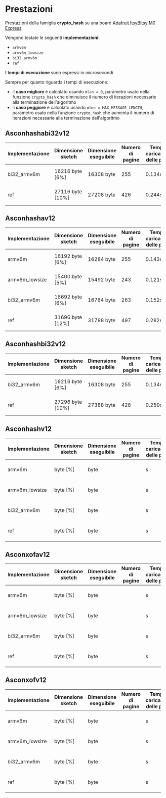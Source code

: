 # Prestazioni

Prestazioni della famiglia **crypto_hash** su una board [Adafruit ItsyBitsy M0 Express](https://www.adafruit.com/product/3727)

Vengono testate le seguenti **implementazioni**:
* `armv6m`
* `armv6m_lowsize`
* `bi32_armv6m`
* `ref`

I **tempi di esecuzione** sono espressi in microsecondi

Sempre per quanto riguarda i tempi di esecuzione:
* il **caso migliore** è calcolato usando `mlen = 0`, parametro usato nella funzione `crypto_hash` che diminuisce il numero di iterazioni necessarie alla terminazione dell'algoritmo
* il **caso peggiore** è calcolato usando `mlen = MAX_MESSAGE_LENGTH`, parametro usato nella funzione `crypto_hash`  che aumenta il numero di iterazioni necessarie alla terminazione dell'algoritmo

## Asconhashabi32v12

| Implementazione | Dimensione sketch | Dimensione eseguibile | Numero di pagine | Tempo di caricamento delle pagine | Spazio variabili globali | Spazio variabili locali | Tempo di esecuzione (migliore) | Tempo di esecuzione (peggiore) |
| --------------- | ----------------- | --------------------- | ---------------- | --------------------------------- | ------------------------ | ----------------------- | ------------------------------ | ------------------------------ |
| bi32_armv6m     | 16216 byte [6%]   | 16308 byte            | 255              | 0.134s                            | 2404 byte [7%]           | 30364 byte              | 182                            | 4892                           |
| ref             | 27116 byte [10%]  | 27208 byte            | 426              | 0.244s                            | 2404 byte [7%]           | 30364 byte              | 312                            | 6846                           |

## Asconhashav12

| Implementazione | Dimensione sketch | Dimensione eseguibile | Numero di pagine | Tempo di caricamento delle pagine | Spazio variabili globali | Spazio variabili locali | Tempo di esecuzione (migliore) | Tempo di esecuzione (peggiore) |
| --------------- | ----------------- | --------------------- | ---------------- | --------------------------------- | ------------------------ | ----------------------- | ------------------------------ | ------------------------------ |
| armv6m          | 16192 byte [6%]   | 16284 byte            | 255              | 0.143s                            | 2404 byte [7%]           | 30364 byte              | 185                            | 4980                           |
| armv6m_lowsize  | 15400 byte [5%]   | 15492 byte            | 243              | 0.121s                            | 2404 byte [7%]           | 30364 byte              | 187                            | 5090                           |
| bi32_armv6m     | 16692 byte [6%]   | 16784 byte            | 263              | 0.152s                            | 2404 byte [7%]           | 30364 byte              | 192                            | 5128                           |
| ref             | 31696 byte [12%]  | 31788 byte            | 497              | 0.282s                            | 2404 byte [7%]           | 30364 byte              | 316                            | 7165                           |

## Asconhashbi32v12

| Implementazione | Dimensione sketch | Dimensione eseguibile | Numero di pagine | Tempo di caricamento delle pagine | Spazio variabili globali | Spazio variabili locali | Tempo di esecuzione (migliore) | Tempo di esecuzione (peggiore) |
| --------------- | ----------------- | --------------------- | ---------------- | --------------------------------- | ------------------------ | ----------------------- | ------------------------------ | ------------------------------ |
| bi32_armv6m     | 16216 byte [6%]   | 16308 byte            | 255              | 0.134s                            | 2404 byte [7%]           | 30364 byte              | 232                            | 7007                           |
| ref             | 27296 byte [10%]  | 27388 byte            | 428              | 0.250s                            | 2404 byte [7%]           | 30364 byte              | 392                            | 10035                          |

## Asconhashv12

| Implementazione | Dimensione sketch | Dimensione eseguibile | Numero di pagine | Tempo di caricamento delle pagine | Spazio variabili globali | Spazio variabili locali | Tempo di esecuzione (migliore) | Tempo di esecuzione (peggiore) |
| --------------- | ----------------- | --------------------- | ---------------- | --------------------------------- | ------------------------ | ----------------------- | ------------------------------ | ------------------------------ |
| armv6m          |  byte [%]   |  byte            |               | s                            | 2404 byte [7%]           | 30364 byte              |                          |                          |
| armv6m_lowsize  |  byte [%]   |  byte            |               | s                            | 2404 byte [7%]           | 30364 byte              |                          |                          |
| bi32_armv6m     |  byte [%]   |  byte            |               | s                            | 2404 byte [7%]           | 30364 byte              |                          |                          |
| ref             |  byte [%]  |  byte            |               | s                            | 2404 byte [7%]           | 30364 byte              |                          |                         |

## Asconxofav12

| Implementazione | Dimensione sketch | Dimensione eseguibile | Numero di pagine | Tempo di caricamento delle pagine | Spazio variabili globali | Spazio variabili locali | Tempo di esecuzione (migliore) | Tempo di esecuzione (peggiore) |
| --------------- | ----------------- | --------------------- | ---------------- | --------------------------------- | ------------------------ | ----------------------- | ------------------------------ | ------------------------------ |
| armv6m          |  byte [%]   |  byte            |               | s                            | 2404 byte [7%]           | 30364 byte              |                          |                          |
| armv6m_lowsize  |  byte [%]   |  byte            |               | s                            | 2404 byte [7%]           | 30364 byte              |                          |                          |
| bi32_armv6m     |  byte [%]   |  byte            |               | s                            | 2404 byte [7%]           | 30364 byte              |                          |                          |
| ref             |  byte [%]  |  byte            |               | s                            | 2404 byte [7%]           | 30364 byte              |                          |                         |

## Asconxofv12

| Implementazione | Dimensione sketch | Dimensione eseguibile | Numero di pagine | Tempo di caricamento delle pagine | Spazio variabili globali | Spazio variabili locali | Tempo di esecuzione (migliore) | Tempo di esecuzione (peggiore) |
| --------------- | ----------------- | --------------------- | ---------------- | --------------------------------- | ------------------------ | ----------------------- | ------------------------------ | ------------------------------ |
| armv6m          |  byte [%]   |  byte            |               | s                            | 2404 byte [7%]           | 30364 byte              |                          |                          |
| armv6m_lowsize  |  byte [%]   |  byte            |               | s                            | 2404 byte [7%]           | 30364 byte              |                          |                          |
| bi32_armv6m     |  byte [%]   |  byte            |               | s                            | 2404 byte [7%]           | 30364 byte              |                          |                          |
| ref             |  byte [%]  |  byte            |               | s                            | 2404 byte [7%]           | 30364 byte              |                          |                         |
